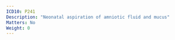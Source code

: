 ```yaml
---
ICD10: P241
Description: "Neonatal aspiration of amniotic fluid and mucus"
Matters: No
Weight: 0
---
```

